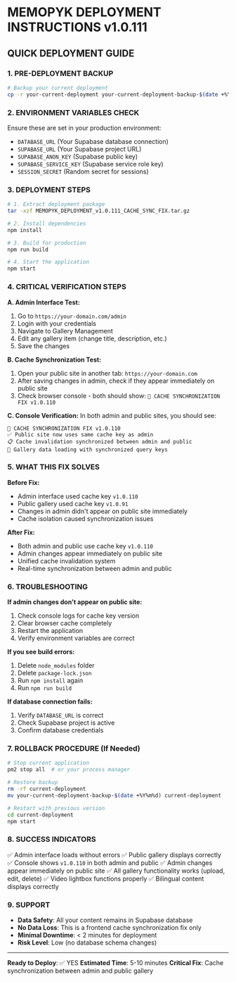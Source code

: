 # MEMOPYK DEPLOYMENT INSTRUCTIONS v1.0.111

## QUICK DEPLOYMENT GUIDE

### 1. PRE-DEPLOYMENT BACKUP
```bash
# Backup your current deployment
cp -r your-current-deployment your-current-deployment-backup-$(date +%Y%m%d)
```

### 2. ENVIRONMENT VARIABLES CHECK
Ensure these are set in your production environment:
- `DATABASE_URL` (Your Supabase database connection)
- `SUPABASE_URL` (Your Supabase project URL) 
- `SUPABASE_ANON_KEY` (Supabase public key)
- `SUPABASE_SERVICE_KEY` (Supabase service role key)
- `SESSION_SECRET` (Random secret for sessions)

### 3. DEPLOYMENT STEPS
```bash
# 1. Extract deployment package
tar -xzf MEMOPYK_DEPLOYMENT_v1.0.111_CACHE_SYNC_FIX.tar.gz

# 2. Install dependencies
npm install

# 3. Build for production
npm run build

# 4. Start the application
npm start
```

### 4. CRITICAL VERIFICATION STEPS

**A. Admin Interface Test:**
1. Go to `https://your-domain.com/admin`
2. Login with your credentials
3. Navigate to Gallery Management
4. Edit any gallery item (change title, description, etc.)
5. Save the changes

**B. Cache Synchronization Test:**
1. Open your public site in another tab: `https://your-domain.com`
2. After saving changes in admin, check if they appear immediately on public site
3. Check browser console - both should show: `🚨 CACHE SYNCHRONIZATION FIX v1.0.110`

**C. Console Verification:**
In both admin and public sites, you should see:
```
🚨 CACHE SYNCHRONIZATION FIX v1.0.110
✅ Public site now uses same cache key as admin
📋 Cache invalidation synchronized between admin and public
🎯 Gallery data loading with synchronized query keys
```

### 5. WHAT THIS FIX SOLVES

**Before Fix:**
- Admin interface used cache key `v1.0.110`
- Public gallery used cache key `v1.0.91`
- Changes in admin didn't appear on public site immediately
- Cache isolation caused synchronization issues

**After Fix:**
- Both admin and public use cache key `v1.0.110`
- Admin changes appear immediately on public site
- Unified cache invalidation system
- Real-time synchronization between admin and public

### 6. TROUBLESHOOTING

**If admin changes don't appear on public site:**
1. Check console logs for cache key version
2. Clear browser cache completely
3. Restart the application
4. Verify environment variables are correct

**If you see build errors:**
1. Delete `node_modules` folder
2. Delete `package-lock.json`
3. Run `npm install` again
4. Run `npm run build`

**If database connection fails:**
1. Verify `DATABASE_URL` is correct
2. Check Supabase project is active
3. Confirm database credentials

### 7. ROLLBACK PROCEDURE (If Needed)

```bash
# Stop current application
pm2 stop all  # or your process manager

# Restore backup
rm -rf current-deployment
mv your-current-deployment-backup-$(date +%Y%m%d) current-deployment

# Restart with previous version
cd current-deployment
npm start
```

### 8. SUCCESS INDICATORS

✅ Admin interface loads without errors
✅ Public gallery displays correctly  
✅ Console shows `v1.0.110` in both admin and public
✅ Admin changes appear immediately on public site
✅ All gallery functionality works (upload, edit, delete)
✅ Video lightbox functions properly
✅ Bilingual content displays correctly

### 9. SUPPORT

- **Data Safety**: All your content remains in Supabase database
- **No Data Loss**: This is a frontend cache synchronization fix only
- **Minimal Downtime**: < 2 minutes for deployment
- **Risk Level**: Low (no database schema changes)

---

**Ready to Deploy**: ✅ YES
**Estimated Time**: 5-10 minutes
**Critical Fix**: Cache synchronization between admin and public gallery